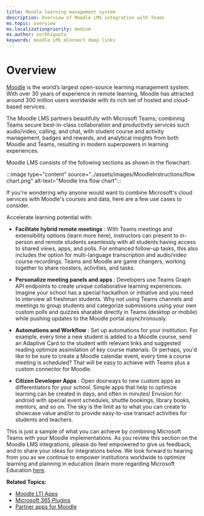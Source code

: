 ```yaml
---
title: Moodle learning management system
description: Overview of Moodle LMS integration with Teams
ms.topic: overview
ms.localizationpriority: medium
ms.author: surbhigupta
keywords: moodle LMS mConnect deep links
---
```


# Overview

[Moodle](https://moodle.com/about/) is the world’s largest open-source learning management system. With over 30 years of experience in remote learning, Moodle has attracted around 300 million users worldwide with its rich set of hosted and cloud-based services.
 
The Moodle LMS partners beautifully with Microsoft Teams; combining Teams secure best-in-class collaboration and productivity services such audio/video, calling, and chat, with student course and activity management, badges and rewards, and analytical insights from both Moodle and Teams, resulting in modern superpowers in learning experiences. 

Moodle LMS consists of the following sections as shown in the flowchart:

:::image type="content" source="../assets/images/MoodleInstructions/flow chart.png" alt-text="Moodle lms flow chart":::
 
If you're wondering why anyone would want to combine Microsoft's cloud services with Moodle's courses and data, here are a few use cases to consider. 

Accelerate learning potential with:
 
* **Facilitate hybrid remote meetings** : With Teams meetings and extensibility options (learn more here), instructors can present to in-person and remote students seamlessly with all students having access to shared views, apps, and polls. 
For enhanced follow-up tasks, this also includes the option for multi-language transcription and audio/video course recordings. Teams and Moodle are game changers, working together to share roosters, activities, and tasks.

* **Personalize meeting panels and apps** : Developers use Teams Graph API endpoints to create unique collaborative learning experiences. Imagine your school has a special hackathon or initiative and you need to interview all freshman students. 
Why not using Teams channels and meetings to group students and categorize submissions using your own custom polls and quizzes sharable directly in Teams (desktop or mobile) while pushing updates to the Moodle portal asynchronously.

* **Automations and Workflow** : Set up automations for your institution. For example, every time a new student is added to a Moodle course, send an Adaptive Card to the student with relevant links and suggested reading optimize assimilation of key course materials. Or perhaps, you'd like to be sure to create a Moodle calendar event, every time a course meeting is scheduled? That will be easy to achieve with Teams plus a custom connector for Moodle.

* **Citizen Developer Apps** :  Open doorways to new custom apps as differentiators for your school. Simple apps that help to optimize learning can be created in days, and often in minutes! Envision for android with special event schedules, shuttle bookings, library books, mentors, and so on. The sky is the limit as to what you can create to showcase value and/or to provide easy-to-use transact activities for students and teachers.
 
This is just a sample of what you can achieve by combining Microsoft Teams with your Moodle implementations. As you review this section on the Moodle LMS integrations, please do feel empowered to give us feedback, and to share your ideas for integrations below. We look forward to hearing from you as we continue to empower institutions worldwide to optimize learning and planning in education (learn more regarding Microsoft Education [here](https://www.microsoft.com/education).

**Related Topics:**

* [Moodle LTI Apps](moodle-lti-apps.md)
* [Microsoft 365 Plugins](m365-plugins/m365-plugins-overview.md)
* [Partner apps for Moodle](partner-apps-for-moodle.md)
 

